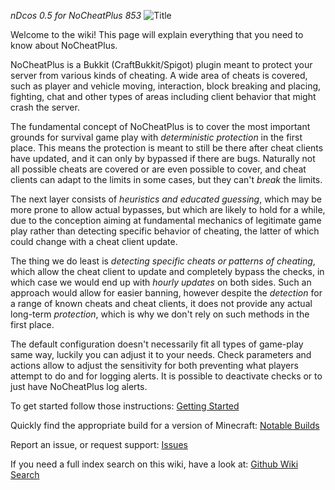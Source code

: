 _nDcos 0.5 for NoCheatPlus 853_
![Title](https://raw.githubusercontent.com/asofold/NCPDocs/master/wiki/resources/sNCPBanner.gif)

Welcome to the wiki! This page will explain everything that you need to know about NoCheatPlus.

NoCheatPlus is a Bukkit (CraftBukkit/Spigot) plugin meant to protect your server from various kinds of cheating. A wide area of cheats is covered, such as player and vehicle moving, interaction, block breaking and placing, fighting, chat and other types of areas including client behavior that might crash the server.

The fundamental concept of NoCheatPlus is to cover the most important grounds for survival game play with _deterministic protection_ in the first place. This means the protection is meant to still be there after cheat clients have updated, and it can only by bypassed if there are bugs. Naturally not all possible cheats are covered or are even possible to cover, and cheat clients can adapt to the limits in some cases, but they can't _break_ the limits.

The next layer consists of _heuristics and educated guessing_, which may be more prone to allow actual bypasses, but which are likely to hold for a while, due to the conception aiming at fundamental mechanics of legitimate game play rather than detecting specific behavior of cheating, the latter of which could change with a cheat client update.

The thing we do least is _detecting specific cheats or patterns of cheating_, which allow the cheat client to update and completely bypass the checks, in which case we would end up with _hourly updates_ on both sides. Such an approach would allow for easier banning, however despite the _detection_ for a range of known cheats and cheat clients, it does not provide any actual long-term _protection_, which is why we don't rely on such methods in the first place.

The default configuration doesn't necessarily fit all types of game-play same way, luckily you can adjust it to your needs. Check parameters and actions allow to adjust the sensitivity for both preventing what players attempt to do and for logging alerts. It is possible to deactivate checks or to just have NoCheatPlus log alerts.

To get started follow those instructions: [Getting Started](Getting-Started)

Quickly find the appropriate build for a version of Minecraft: [Notable Builds](Notable-Builds)

Report an issue, or request support: [Issues](https://github.com/NoCheatPlus/Issues/issues)

If you need a full index search on this wiki, have a look at: [Github Wiki Search](https://github.com/linyows/github-wiki-search) 

